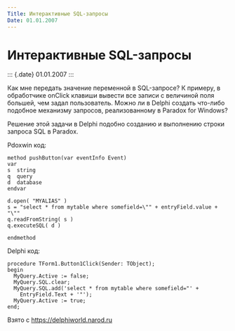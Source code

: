 ```yaml
---
Title: Интерактивные SQL-запросы
Date: 01.01.2007
---
```



Интерактивные SQL-запросы
=========================

::: {.date}
01.01.2007
:::

Как мне передать значение переменной в SQL-запросе? К примеру, в
обработчике onClick клавиши вывести все записи с величиной поля большей,
чем задал пользователь. Можно ли в Delphi создать что-либо подобное
механизму запросов, реализованному в Paradox for Windows?

Решение этой задачи в Delphi подобно созданию и выполнению строки
запроса SQL в Paradox.

Pdoxwin код:

    method pushButton(var eventInfo Event)
    var
    s  string
    q  query
    d  database
    endvar

    d.open( "MYALIAS" )
    s = "select * from mytable where somefield=\"" + entryField.value + "\""
    q.readFromString( s )
    q.executeSQL( d )

    endmethod

Delphi код:

    procedure TForm1.Button1Click(Sender: TObject);
    begin
      MyQuery.Active := false;
      MyQuery.SQL.clear;
      MyQuery.SQL.add('select * from mytable where somefield="' +
        EntryField.Text + '"');
      MyQuery.Active := true;
    end;

Взято с <https://delphiworld.narod.ru>
